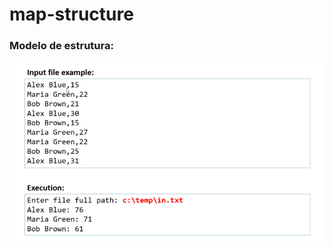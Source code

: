 # map-structure

### Modelo de estrutura:
<p align="center">
	<img width="800" src="https://github.com/francisco-code/assets/blob/master/estrutura_map.PNG">
</p>
